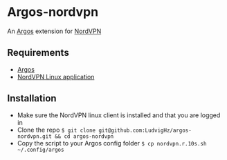 # Argos-nordvpn
An [Argos](https://github.com/p-e-w/argos) extension for [NordVPN](https://nordvpn.com)


## Requirements

- [Argos](https://github.com/p-e-w/argos)
- [NordVPN Linux application](https://nordvpn.com/download/linux/)


## Installation

- Make sure the NordVPN linux client is installed and that you are logged in
- Clone the repo `$ git clone git@github.com:LudvigHz/argos-nordvpn.git && cd argos-nordvpn`
- Copy the script to your Argos config folder `$ cp nordvpn.r.10s.sh ~/.config/argos`
